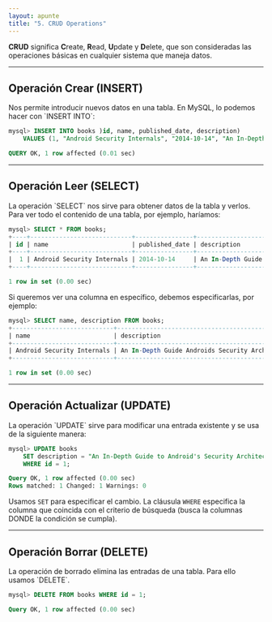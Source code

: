 ```yaml
---
layout: apunte
title: "5. CRUD Operations"
---
```


**CRUD** significa **C**reate, **R**ead, **U**pdate y **D**elete, que son consideradas las operaciones básicas en cualquier sistema que maneja datos.

----------------------
<h2>Operación Crear (INSERT)</h2>
Nos permite introducir nuevos datos en una tabla. En MySQL, lo podemos hacer con `INSERT INTO`:

```sql
mysql> INSERT INTO books )id, name, published_date, description)
	VALUES (1, "Android Security Internals", "2014-10-14", "An In-Depth Guide to Android's Security Architecture");

QUERY OK, 1 row affected (0.01 sec)

```

------------------------
<h2>Operación Leer (SELECT)</h2>
La operación `SELECT` nos sirve para obtener datos de la tabla y verlos. Para ver todo el contenido de una tabla, por ejemplo, haríamos:

```sql
mysql> SELECT * FROM books;
+----+----------------------------+----------------+----------------------------+
| id | name                       | published_date | description                |
+----+----------------------------+----------------+----------------------------+
|  1 | Android Security Internals | 2014-10-14     | An In-Depth Guide to And...|
+----+----------------------------+----------------+----------------------------+

1 row in set (0.00 sec)
```

Si queremos ver una columna en específico, debemos especificarlas, por ejemplo:

```sql
mysql> SELECT name, description FROM books;
+----------------------------+--------------------------------------------------+
| name                       | description                                      |
+----------------------------+--------------------------------------------------+
| Android Security Internals | An In-Depth Guide Androids Security Architecture |
+----------------------------+--------------------------------------------------+

1 row in set (0.00 sec)   
```

----------------------------
<h2>Operación Actualizar (UPDATE)</h2>
La operación `UPDATE` sirve para modificar una entrada existente y se usa de la siguiente manera:

```sql
mysql> UPDATE books
	SET description = "An In-Depth Guide to Android's Security Architecture."
	WHERE id = 1;

Query OK, 1 row affected (0.00 sec)
Rows matched: 1 Changed: 1 Warnings: 0
```

Usamos `SET` para especificar el cambio. La cláusula `WHERE` especifica la columna que coincida con el criterio de búsqueda (busca la columnas DONDE la condición se cumpla).

---------------------
<h2>Operación Borrar (DELETE)</h2>
La operación de borrado elimina las entradas de una tabla. Para ello usamos `DELETE`.

```sql
mysql> DELETE FROM books WHERE id = 1;

Query OK, 1 row affected (0.00 sec)
```

